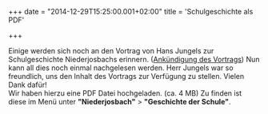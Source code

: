 +++
date = "2014-12-29T15:25:00.001+02:00"
title = 'Schulgeschichte als PDF'


+++

Einige werden sich noch an den Vortrag von Hans Jungels zur Schulgeschichte Niederjosbachs erinnern. ([Ankündigung des Vortrags](/aktuelles/2013/vortrag-zur-schulgeschichte-von-niederjosbach-am-03-oktober)) Nun kann all dies noch einmal nachgelesen werden. Herr Jungels war so freundlich, uns den Inhalt des Vortrags zur Verfügung zu stellen. Vielen Dank dafür!  
Wir haben hierzu eine PDF Datei hochgeladen. (ca. 4 MB) Zu finden ist diese im Menü unter **"Niederjosbach"** > **"Geschichte der Schule"**.

      